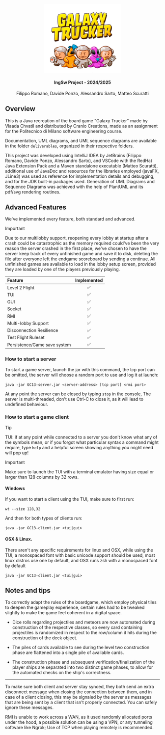 
<h3 align="center">
    <a> <img src="assets/galaxy_trucker_logo.png" alt="logo" width="250"/> </a>
</h3>
<h4 align="center"> IngSw Project - 2024/2025 </h4>
<p align="center">
    Filippo Romano, Davide Ponzo, Alessandro Sarto, Matteo Scuratti
</p>

## Overview

This is a Java recreation of the board game "Galaxy Trucker" made by Vlaada Chvatil and distributed by Cranio Creations, made as an assignment for the Politecnico di Milano software engineering course.

Documentation, UML diagrams, and UML sequence diagrams are available in the folder `deliverables`, organized in their respective folders.

This project was developed using IntelliJ IDEA by JetBrains (Filippo Romano, Davide Ponzo, Alessandro Sarto), and VSCode with the RedHat Java Extension Pack and a Maven standalone executable (Matteo Scuratti), additional use of JavaDoc and resources for the libraries employed (javaFX, JLine3) was used as reference for implementation details and debugging, and for the JDK built-in packages used. Generation of UML Diagrams and Sequence Diagrams was achieved with the help of PlantUML and its pdf/svg rendering routines.

## Advanced Features

We've implemented every feature, both standard and advanced.

> [!IMPORTANT]  
> Due to our multilobby support, reopening every lobby at startup after a crash could be catastrophic as the memory required could've been the very reason the server crashed in the first place, we've chosen to have the server keep track of every unfinished game and save it to disk, deleting the file after everyone left the endgame scoreboard by sending a continue.
All unfinished games are available to load in the lobby setup screen, provided they are loaded by one of the players previously playing.

| Feature                         | Implemented |
|:--------------------------------|:-----------:|
| Level 2 Flight                  |     ✅      |
| TUI                             |     ✅      |
| GUI                             |     ✅      |
| Socket                          |     ✅      |
| RMI                             |     ✅      |
| Multi-lobby Support             |     ✅      |
| Disconnection Resilience        |     ✅      |
| Test Flight Ruleset             |     ✅      |
| Persistence/Game save system    |     ✅      |

### How to start a server

To start a game server, launch the jar with this command, the tcp port can be omitted, the server will choose a random port to use and log it at launch:

`java -jar GC13-server.jar <server-address> [tcp port] <rmi port>`

At any point the server can be closed by typing `stop` in the console, The server is multi-threaded, don't use Ctrl-C to close it, as it will lead to undefined behaviour.

### How to start a game client

> [!TIP]
> TUI: if at any point while connected to a server you don't know what any of the symbols mean, or if you forgot what particular syntax a command might require, type `help` and a helpful screen showing anything you might need will pop up!

> [!IMPORTANT]  
> Make sure to launch the TUI with a terminal emulator having size equal or larger than 128 columns by 32 rows.

#### Windows

If you want to start a client using the TUI, make sure to first run:

```wt --size 128,32```

And then for both types of clients run:

`java -jar GC13-client.jar <tui|gui>`


#### OSX & Linux.

There aren't any specific requirements for linux and OSX, while using the TUI, a monospaced font with basic unicode support should be used, most linux distros use one by default, and OSX runs zsh with a monospaced font by default

`java -jar GC13-client.jar <tui|gui>`


## Notes and tips

To correctly adapt the rules of the boardgame, which employ physical tiles to deepen the gameplay experience, certain rules had to be tweaked slightly to make the game feel coherent in a digital space.

- Dice rolls regarding projectiles and meteors are now automated during construction of the respective classes, so every card containing projectiles is randomized in respect to the row/column it hits during the construction of the deck object. 

- The piles of cards available to see during the level two construction phase are flattened into a single pile of available cards.

- The construction phase and subsequent verification/finalization of the player ships are separated into two distinct game phases, to allow for the automated checks on the ship's correctness.

---

To make sure both client and server stay synced, they both send an extra disconnect message when closing the connection between them, and in case of a client closing, this may be signaled by the server as messages that are being sent by a client that isn't properly connected. You can safely ignore these messages.

RMI is unable to work across a WAN, as it used randomly allocated ports under the hood, a possible solution can be using a VPN, or any tunneling software like Ngrok; Use of TCP when playing remotely is recommended.







